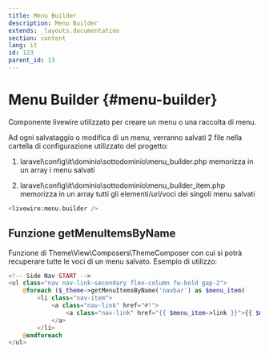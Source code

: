 ```yaml
---
title: Menu Builder
description: Menu Builder
extends: _layouts.documentation
section: content
lang: it
id: 123
parent_id: 13
---
```


# Menu Builder {#menu-builder}

Componente livewire utilizzato per creare un menu o una raccolta di menu. 

Ad ogni salvataggio o modifica di un menu, verranno salvati 2 file nella cartella di configurazione utilizzato del progetto:

1. laravel\config\it\dominio\sottodominio\menu_builder.php
memorizza in un array i menu salvati

2. laravel\config\it\dominio\sottodominio\menu_builder_item.php
memorizza in un array tutti gli elementi/url/voci dei singoli menu salvati

```php
<livewire:menu.builder />
```

## Funzione getMenuItemsByName

Funzione di Theme\View\Composers\ThemeComposer con cui si potrà recuperare tutte le voci di un menu salvato. Esempio di utilizzo:

```php
<!-- Side Nav START -->
<ul class="nav nav-link-secondary flex-column fw-bold gap-2">
    @foreach ($_theme->getMenuItemsByName('navbar') as $menu_item)
        <li class="nav-item">
            <a class="nav-link" href="#!">
                <a class="nav-link" href="{{ $menu_item->link }}">{{ $menu_item->label }}</a>
            </a>
        </li>
    @endforeach
</ul>
```